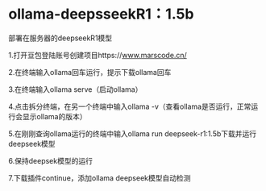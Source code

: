 # ollama-deepsseekR1：1.5b
部署在服务器的deepseekR1模型

1.打开豆包登陆账号创建项目https://www.marscode.cn/

2.在终端输入ollama回车运行，提示下载ollama回车

3.在终端输入ollama serve（启动ollama）

4.点击拆分终端，在另一个终端中输入ollama -v（查看ollama是否运行，正常运行会显示ollama的版本）

5.在刚刚查询ollama运行的终端中输入ollama run deepseek-r1:1.5b下载并运行deepseek模型

6.保持deepsek模型的运行

7.下载插件continue，添加ollama deepseek模型自动检测
